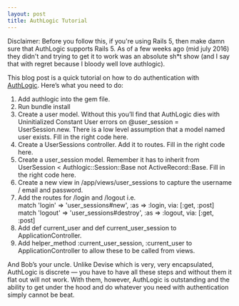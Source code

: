 ```yaml
---
layout: post
title: AuthLogic Tutorial
---
```

Disclaimer: Before you follow this, if you're using Rails 5, then make damn sure that AuthLogic supports Rails 5.  As of a few weeks ago (mid july 2016) they didn't and trying to get it to work was an absolute sh*t show (and I say that with regret because I bloody well love authlogic).

This blog post is a quick tutorial on how to do authentication with [AuthLogic](https://github.com/binarylogic/authlogic).  Here’s what you need to do:

1.  Add authlogic into the gem file.
2.  Run bundle install
3.  Create a user model. Without this you’ll find that AuthLogic dies with Uninitialized Constant User errors on @user_session = UserSession.new.  There is a low level assumption that a model named user exists.  Fill in the right code here.
4.  Create a UserSessions controller.  Add it to routes.  Fill in the right code here.
5.  Create a user_session model.  Remember it has to inherit from UserSession < Authlogic::Session::Base not ActiveRecord::Base.  Fill in the right code here.
6.  Create a new view in /app/views/user_sessions to capture the username / email and password.
7.  Add the routes for /login and /logout i.e. <br/>
match 'login' => 'user_sessions#new', :as => :login, via: [:get, :post]<br/>
match 'logout' => 'user_sessions#destroy', :as => :logout, via: [:get, :post]<br/>
8.  Add def current_user and def current_user_session to ApplicationController.
9.  Add helper_method :current_user_session, :current_user to ApplicationController to allow these to be called from views.

And Bob’s your uncle.  Unlike Devise which is very, very encapsulated, AuthLogic is discrete — you have to have all these steps and without them it flat out will not work.  With them, however, AuthLogic is outstanding and the ability to get under the hood and do whatever you need with authentication simply cannot be beat.